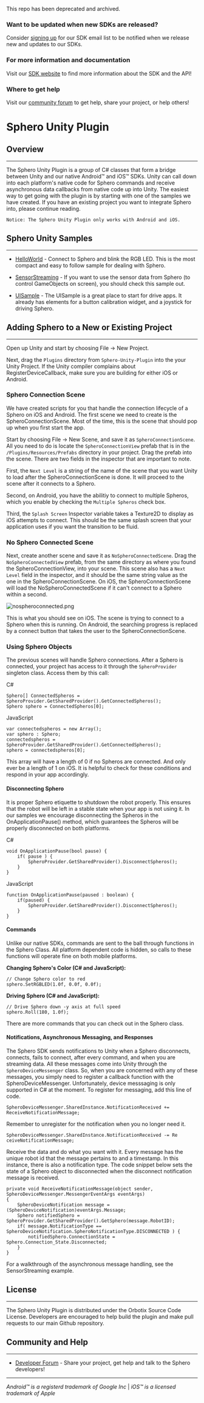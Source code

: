 This repo has been deprecated and archived.

### Want to be updated when new SDKs are released?

Consider [signing up](http://sdk.sphero.com/sign-up) for our SDK email list to be notified when we release new and updates to our SDKs.

### For more information and documentation

Visit our [SDK website](sdk.sphero.com) to find more information about the SDK and the API!

### Where to get help

Visit our [community forum](https://community.sphero.com/c/advanced-programming) to get help, share your project, or help others!



# Sphero Unity Plugin

## Overview

---

The Sphero Unity Plugin is a group of C# classes that form a bridge between Unity and our native Android™ and iOS™ SDKs.  Unity can call down into each platform's native code for Sphero commands and receive asynchronous data callbacks from native code up into Unity.  The easiest way to get going with the plugin is by starting with one of the samples we have created. If you have an existing project you want to integrate Sphero into, please continue reading. 

	Notice: The Sphero Unity Plugin only works with Android and iOS.
	
## Sphero Unity Samples

---

* [HelloWorld](https://github.com/orbotix/UNITY-PLUGIN/tree/master/ExampleProject/HelloWorld) - Connect to Sphero and blink the RGB LED.  This is the most compact and easy to follow sample for dealing with Sphero. 
 
* [SensorStreaming](https://github.com/orbotix/UNITY-PLUGIN/tree/master/ExampleProject/SensorStreaming) - If you want to use the sensor data from Sphero (to control GameObjects on screen), you should check this sample out. 

* [UISample](https://github.com/orbotix/UNITY-PLUGIN/tree/master/ExampleProject/UISample) - The UISample is a great place to start for drive apps.  It already has elements for a button calibration widget, and a joystick for driving Sphero.		
	
## Adding Sphero to a New or Existing Project

---

Open up Unity and start by choosing File -> New Project.

Next, drag the `Plugins` directory from `Sphero-Unity-Plugin` into the your Unity Project.  If the Unity compiler complains about RegisterDeviceCallback, make sure you are building for either iOS or Android.

### Sphero Connection Scene

We have created scripts for you that handle the connection lifecycle of a Sphero on iOS and Android. The first scene we need to create is the SpheroConnectionScene.  Most of the time, this is the scene that should pop up when you first start the app.  

Start by choosing File -> New Scene, and save it as `SpheroConnectionScene`.  All you need to do is locate the `SpheroConnectionView` prefab that is in the `/Plugins/Resources/Prefabs` directory in your project.  Drag the prefab into the scene.  There are two fields in the inspector that are important to note.  

First, the `Next Level` is a string of the name of the scene that you want Unity to load after the SpheroConnectionScene is done.  It will proceed to the scene after it connects to a Sphero.   

Second, on Android, you have the abilitiy to connect to multiple Spheros, which you enable by checking the `Multiple Spheros` check box. 

Third, the `Splash Screen` Inspector variable takes a Texture2D to display as iOS attempts to connect.  This should be the same splash screen that your application uses if you want the transition to be fluid.

### No Sphero Connected Scene

Next, create another scene and save it as `NoSpheroConnectedScene`.  Drag the `NoSpheroConnectedView` prefab, from the same directory as where you found the SpheroConnectionView, into your scene.  This scene also has a `Next Level` field in the inspector, and it should be the same string value as the one in the SpheroConnectionScene.  On iOS, the SpheroConnectionScene will load the NoSpheroConnectedScene if it can't connect to a Sphero within a second.

![nospheroconnected.png](https://github.com/orbotix/UNITY-PLUGIN/blob/master/Images/NoSpheroConnected.png?raw=true)

This is what you should see on iOS.  The scene is trying to connect to a Sphero when this is running.  On Android, the searching progress is replaced by a connect button that takes the user to the SpheroConnectionScene.

### Using Sphero Objects

The previous scenes will handle Sphero connections.  After a Sphero is connected, your project has access to it through the `SpheroProvider` singleton class.  Access them by this call:

C#

	Sphero[] ConnectedSpheros = SpheroProvider.GetSharedProvider().GetConnectedSpheros();
	Sphero sphero = ConnectedSpheros[0];

JavaScript

	var connectedspheros = new Array();
	var sphero : Sphero;
	connectedspheros = SpheroProvider.GetSharedProvider().GetConnectedSpheros();
	sphero = connectedspheros[0];
		
This array will have a length of 0 if no Spheros are connected. And only ever be a length of 1 on iOS.  It is helpful to check for these conditions and respond in your app accordingly. 

#### Disconnecting Sphero

It is proper Sphero etiquette to shutdown the robot properly.  This ensures that the robot will be left in a stable state when your app is not using it.  In our samples we encourage disconnecting the Spheros in the OnApplicationPause() method, which guarantees the Spheros will be properly disconnected on both platforms.

C#

	void OnApplicationPause(bool pause) {
		if( pause ) {
			SpheroProvider.GetSharedProvider().DisconnectSpheros();
		}
	}

JavaScript

	function OnApplicationPause(paused : boolean) {
		if(paused) {
			SpheroProvider.GetSharedProvider().DisconnectSpheros();
		}
	}

#### Commands

Unlike our native SDKs, commands are sent to the ball through functions in the Sphero Class. All platform dependent code is hidden, so calls to these functions will operate fine on both mobile platforms.  

**Changing Sphero's Color (C# and JavaScript):**

	// Change Sphero color to red
	sphero.SetRGBLED(1.0f, 0.0f, 0.0f);  
**Driving Sphero (C# and JavaScript):**

	// Drive Sphero down -y axis at full speed
	sphero.Roll(180, 1.0f);  
	
There are more commands that you can check out in the Sphero class. 

#### Notifications, Asynchronous Messaging, and Responses

The Sphero SDK sends notifications to Unity when a Sphero disconnects, connects, fails to connect, after every command, and when you are streaming data.  All these messages come into Unity through the `SpheroDeviceMessenger` class.  So, when you are concerned with any of these messages, you simply need to register a callback function with the SpheroDeviceMessenger.  Unfortunately, device messsaging is only supported in C# at the moment.  To register for messaging, add this line of code.

	SpheroDeviceMessenger.SharedInstance.NotificationReceived += ReceiveNotificationMessage;
	
Remember to unregister for the notification when you no longer need it.

	SpheroDeviceMessenger.SharedInstance.NotificationReceived -= Re	ceiveNotificationMessage;

Receive the data and do what you want with it.  Every message has the unique robot id that the message pertains to and a timestamp.  In this instance, there is also a notification type.  The code snippet below sets the state of a Sphero object to disconnected when the disconnect notification message is received.

	private void ReceiveNotificationMessage(object sender, SpheroDeviceMessenger.MessengerEventArgs eventArgs)
	{
		SpheroDeviceNotification message = (SpheroDeviceNotification)eventArgs.Message;
		Sphero notifiedSphero = SpheroProvider.GetSharedProvider().GetSphero(message.RobotID);
		if( message.NotificationType == SpheroDeviceNotification.SpheroNotificationType.DISCONNECTED ) {
			notifiedSphero.ConnectionState = Sphero.Connection_State.Disconnected;
		}
	}

For a walkthrough of the asynchronous message handling, see the SensorStreaming example.

## License

---
The Sphero Unity Plugin is distributed under the Orbotix Source Code License.  Developers are encouraged to help build the plugin and make pull requests to our main Github repository.

## Community and Help

---

* [Developer Forum](http://forum.gosphero.com/) - Share your project, get help and talk to the Sphero developers!

---

*Android™ is a registerd trademark of Google Inc* |
*iOS™ is a licensed trademark of Apple*
